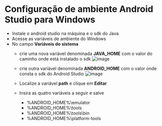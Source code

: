 # Configuração de ambiente Android Studio para Windows

- Instale o android studio na máquina e o sdk do Java
- Acesse as variáveis de ambiente do Windows
- No campo **Variáveis do sistema** 
  - crie uma nova variável denominada **JAVA_HOME** com o valor do caminho onde está instalado o sdk
  ![image](https://user-images.githubusercontent.com/55283349/137018572-3dc6e7e9-9631-4031-9448-2b7007a3fbb9.png)

  - crie outra variável denominada **ANDROID_HOME** com o valor onde consta o sdk do Android Studio
  ![image](https://user-images.githubusercontent.com/55283349/137019015-a817faec-1b2b-4f03-aa89-666b05d4a45c.png)

  - Localize a variável **path** e clique em **Editar**
  - Insira as quatro variáveis a seguir e salve
      - %ANDROID_HOME%\emulator
      - %ANDROID_HOME%\tools
      - %ANDROID_HOME%\tools\bin
      - %ANDROID_HOME%\platform-tools 

